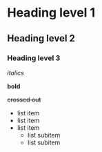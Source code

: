 # Heading level 1

## Heading level 2

### Heading level 3

_italics_

__bold__


~~crossed out~~

- list item
- list item
- list item
  - list subitem
  - list subitem